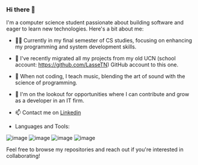 ### Hi there 👋

I'm a computer science student passionate about building software and eager to learn new technologies. Here's a bit about me:

- 👨‍💻 Currently in my final semester of CS studies, focusing on enhancing my programming and system development skills.
- 🔄 I've recently migrated all my projects from my old UCN (school account: https://github.com/LasseTN) GitHub account to this one.
- 🎵 When not coding, I teach music, blending the art of sound with the science of programming.
- 🚀 I'm on the lookout for opportunities where I can contribute and grow as a developer in an IT firm.
- 📫 Contact me on [Linkedin](https://www.linkedin.com/in/lassetvedegaard/)

- Languages and Tools:
  
![image](https://github.com/LasseTvedegaard/LasseTvedegaard/assets/148621311/7f55a259-c6b4-41de-98ed-f83b7892cdc5)
![image](https://github.com/LasseTvedegaard/LasseTvedegaard/assets/148621311/d149278e-c062-441c-b969-5c50f82a4afe)
![image](https://github.com/LasseTvedegaard/LasseTvedegaard/assets/148621311/9c7cac91-1f57-431d-bb39-2eaed63a389e)
![image](https://github.com/LasseTvedegaard/LasseTvedegaard/assets/148621311/353c613c-92fc-4462-9f43-fcf20ff6b8f4)




Feel free to browse my repositories and reach out if you're interested in collaborating!


